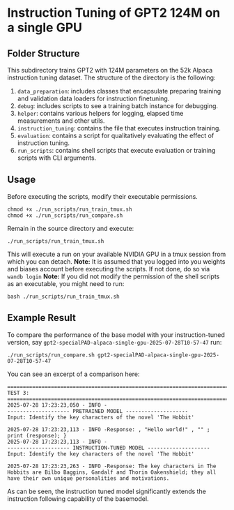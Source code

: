 # Instruction Tuning of GPT2 124M on a single GPU

## Folder Structure
This subdirectory trains GPT2 with 124M parameters on the 52k Alpaca instruction tuning dataset.
The structure of the directory is the following:
1. `data_preparation`: includes classes that encapsulate preparing training and validation data loaders for instruction finetuning.
2. `debug`: includes scripts to see a training batch instance for debugging.
3. `helper`: contains various helpers for logging, elapsed time measurements and other utils.
4. `instruction_tuning`: contains the file that executes instruction training.
5. `evaluation`: contains a script for qualitatively evaluating the effect of instruction tuning.
6. `run_scripts`: contains shell scripts that execute evaluation or training scripts with CLI arguments.

## Usage
Before executing the scripts, modify their executable permissions. 
```
chmod +x ./run_scripts/run_train_tmux.sh
chmod +x ./run_scripts/run_compare.sh
```

Remain in the source directory and execute:
```
./run_scripts/run_train_tmux.sh
```
This will execute a run on your available NVIDIA GPU in a tmux session from which you can detach.
**Note:**
It is assumed that you logged into you weights and biases account before executing the scripts. 
If not done, do so via `wandb login`
**Note:**
If you did not modify the permission of the shell scripts as an executable, you might need to run:
```
bash ./run_scripts/run_train_tmux.sh
```

## Example Result
To compare the performance of the base model with your instruction-tuned version, say `gpt2-specialPAD-alpaca-single-gpu-2025-07-28T10-57-47` run:
```
./run_scripts/run_compare.sh gpt2-specialPAD-alpaca-single-gpu-2025-07-28T10-57-47
```
You can see an excerpt of a comparison here:
```
================================================================================
TEST 3:
================================================================================
2025-07-28 17:23:23,050 - INFO -
-------------------- PRETRAINED MODEL --------------------
Input: Identify the key characters of the novel 'The Hobbit'

2025-07-28 17:23:23,113 - INFO -Response: , "Hello world!" , "" ; print (response); }
2025-07-28 17:23:23,113 - INFO -
-------------------- INSTRUCTION-TUNED MODEL --------------------
Input: Identify the key characters of the novel 'The Hobbit'

2025-07-28 17:23:23,263 - INFO -Response: The key characters in The Hobbits are Bilbo Baggins, Gandalf and Thorin Oakenshield; they all have their own unique personalities and motivations.
```
As can be seen, the instruction tuned model significantly extends the instruction following capability of the basemodel.
